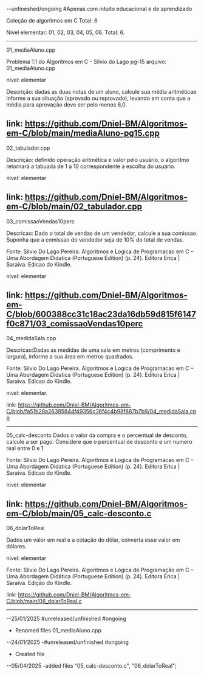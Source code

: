 --unfineshed/ongoing
#Apenas com intuito educacional e de aprendizado

Coleção de algoritmos em C
Total: 6

Nivel elementar: 01, 02, 03, 04, 05, 06.
Total: 6.

-----------------------------------------------------------------------------------------------------------------------------------------------------------------------------
01_mediaAluno.cpp

Problema 1.1 do Algoritmos em C - Silvio do Lago pg-15
arquivo: 01_mediaAluno.cpp

nível: elementar

Descrição: dadas as duas notas de um aluno, 
calcule sua média aritméticae informe a sua situação (aprovado ou reprovado), 
levando em conta que a média para aprovação deve ser pelo menos 6,0.

link: https://github.com/Dniel-BM/Algoritmos-em-C/blob/main/mediaAluno-pg15.cpp
-----------------------------------------------------------------------------------------------------------------------------------------------------------------------------
02_tabulador.cpp

Descrição: definido operação aritmética e valor pelo usuário, o algoritmo retornará a tabuada de 1 a 10 correspondente a escolha do usuário.

nivel: elementar

link: https://github.com/Dniel-BM/Algoritmos-em-C/blob/main/02_tabulador.cpp
-----------------------------------------------------------------------------------------------------------------------------------------------------------------------------

 03_comissaoVendas10perc

Descricao: Dado o total de vendas de um vendedor, calcule a sua comissao. Suponha que a comissao do vendedor seja de 10% do total de vendas.

Fonte: Silvio Do Lago Pereira. Algoritmos e Logica de Programacao em C – Uma Abordagem Didatica (Portuguese Edition) (p. 24). Editora Erica | Saraiva. Edicao do Kindle.

nível: elementar

link: https://github.com/Dniel-BM/Algoritmos-em-C/blob/600388cc31c18ac23da16db59d815f6147f0c871/03_comissaoVendas10perc
-----------------------------------------------------------------------------------------------------------------------------------------------------------------------------

04_medidaSala.cpp

Descricao:Dadas as medidas de uma sala em metros (comprimento e largura), informe a sua área em metros quadrados.

Fonte: Silvio Do Lago Pereira. Algoritmos e Logica de Programacao em C – Uma Abordagem Didatica (Portuguese Edition) (p. 24). Editora Erica | Saraiva. Edicao do Kindle.

nivel: elementar.

link: https://github.com/Dniel-BM/Algoritmos-em-C/blob/fa51b28a26385844f49356c36f4c4b98f887b7b9/04_medidaSala.cpp

-----------------------------------------------------------------------------------------------------------------------------------------------------------------------------
05_calc-desconto
Dados o valor da compra e o percentual de desconto, calcule a ser pago.
Considere que o percentual de desconto e um numero real entre 0 e 1

Fonte: Silvio Do Lago Pereira. Algoritmos e Logica de Programacao em C – Uma Abordagem Didatica (Portuguese Edition) (p. 24). Editora Erica | Saraiva. Edicao do Kindle.

nível: elementar

link: https://github.com/Dniel-BM/Algoritmos-em-C/blob/main/05_calc-desconto.c
-----------------------------------------------------------------------------------------------------------------------------------------------------------------------------

06_dolarToReal

Dados um valor em real e a cotação do dólar, converta esse valor em dólares.

nivel: elementar

Fonte:
Silvio Do Lago Pereira. Algoritmos e Lógica de Programação em C – Uma Abordagem Didática (Portuguese Edition) (p. 24). Editora Érica | Saraiva. Edição do Kindle.

link: https://github.com/Dniel-BM/Algoritmos-em-C/blob/main/06_dolarToReal.c

-----------------------------------------------------------------------------------------------------------------------------------------------------------------------------

--25/01/2025 #unreleased/unfinished #ongoing
* Renamed files 01_mediaAluno.cpp

--24/01/2025 -#unreleased/unfinished #ongoing

* Created file

--05/04/2025 -added files "05_calc-desconto.c", "06_dolarToReal"; 


